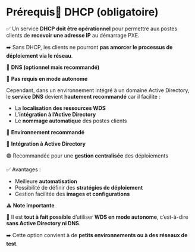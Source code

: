 # Prérequis🔑 **DHCP (obligatoire)**

✅ Un service **DHCP doit être opérationnel** pour permettre aux postes clients de **recevoir une adresse IP** au démarrage PXE.

➡️ Sans DHCP, les clients ne pourront **pas amorcer le processus de déploiement via le réseau**.

🧭 **DNS (optionnel mais recommandé)**

📌 **Pas requis en mode autonome**

Cependant, dans un environnement intégré à un domaine Active Directory, le **service DNS** devient **hautement recommandé** car il facilite :

- La **localisation des ressources WDS**
- L’**intégration à l’Active Directory**
- Le **nommage automatique** des postes clients



🏢 **Environnement recommandé**

🧬 **Intégration à Active Directory**

🟢 Recommandée pour une **gestion centralisée** des déploiements

✅ Avantages :

- Meilleure **automatisation**
- Possibilité de définir des **stratégies de déploiement**
- Gestion facilitée des **images et configurations**



⚠️ **Note importante**

📌 Il est **tout à fait possible** d’utiliser **WDS en mode autonome**, c’est-à-dire **sans Active Directory ni DNS**.

➡️ Cette option convient à de **petits environnements ou à des réseaux de test**.
